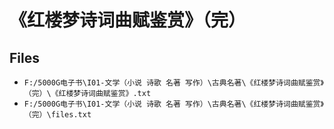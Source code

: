 # 《红楼梦诗词曲赋鉴赏》（完）

## Files

- `F:/5000G电子书\I01-文学（小说 诗歌 名著 写作）\古典名著\《红楼梦诗词曲赋鉴赏》（完）\《红楼梦诗词曲赋鉴赏》.txt`
- `F:/5000G电子书\I01-文学（小说 诗歌 名著 写作）\古典名著\《红楼梦诗词曲赋鉴赏》（完）\files.txt`
